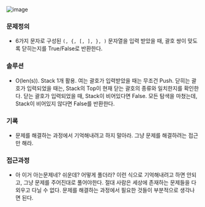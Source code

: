 ![image](https://user-images.githubusercontent.com/16419202/230803991-8e4e0d88-a510-4cd7-8765-096f4a5d84e5.png)

### 문제정의
- 6가지 문자로 구성된 `(, {, [, ], }, )` 문자열을 입력 받았을 때, 괄호 쌍이 맞도록 닫히는지를 True/False로 반환한다. 

### 솔루션
- O(len(s)). Stack 1개 활용. 여는 괄호가 입력받았을 때는 무조건 Push. 닫히는 괄호가 입력되었을 때는, Stack의 Top이 현재 닫는 괄호의 종류와 일치한지를 확인한다. 닫는 괄호가 입력되었을 때, Stack이 비어있다면 False. 모든 탐색을 마쳤는데, Stack이 비어있지 않다면 False를 반환한다.

### 기록
- 문제를 해결하는 과정에서 기억해내려고 하지 말아라. 그냥 문제를 해결하려는 접근만 해라.

### 접근과정
- 아 이거 아는문제네? 쉬운데? 어떻게 풀더라? 이런 식으로 기억해내려고 하면 안되고, 그냥 문제를 주어진대로 풀어야한다. 절대 사람은 세상에 존재하는 문제들을 다 외우고 다닐 수 없다. 문제를 해결하는 과정에서 필요한 것들이 부분적으로 생각나면 된다.
